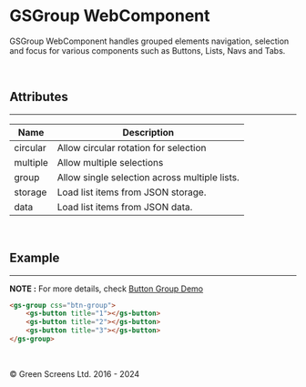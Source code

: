 # GSGroup WebComponent
 
GSGroup WebComponent handles grouped elements navigation, selection and focus for various components such as Buttons, Lists, Navs and Tabs.
 
<br>
 
## Attributes 
---
 
| Name               | Description                                              |
|--------------------|----------------------------------------------------------|
| circular           | Allow circular rotation for selection                    |
| multiple           | Allow multiple selections                                |
| group              | Allow single selection across multiple lists.            |
| storage            | Load list items from JSON storage.                       |
| data               | Load list items from JSON data.                          |


<br>

## Example
---
 
**NOTE :**
For more details, check [Button Group Demo](../../demos/button.html)
 
```html
<gs-group css="btn-group">
    <gs-button title="1"></gs-button>
    <gs-button title="2"></gs-button>
    <gs-button title="3"></gs-button>
</gs-group>
```

<br>

&copy; Green Screens Ltd. 2016 - 2024
